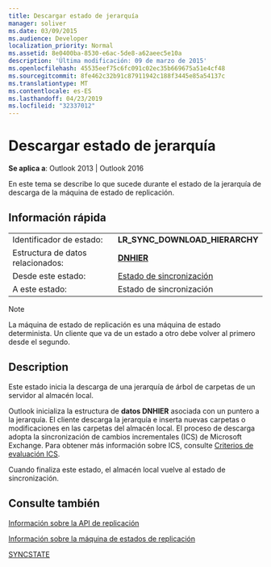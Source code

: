 ```yaml
---
title: Descargar estado de jerarquía
manager: soliver
ms.date: 03/09/2015
ms.audience: Developer
localization_priority: Normal
ms.assetid: 8e0400ba-8530-e6ac-5de8-a62aeec5e10a
description: 'Última modificación: 09 de marzo de 2015'
ms.openlocfilehash: 45535eef75c6fc091c02ec35b669675a51e4cf48
ms.sourcegitcommit: 8fe462c32b91c87911942c188f3445e85a54137c
ms.translationtype: MT
ms.contentlocale: es-ES
ms.lasthandoff: 04/23/2019
ms.locfileid: "32337012"
---
```

# <a name="download-hierarchy-state"></a>Descargar estado de jerarquía

  
  
**Se aplica a**: Outlook 2013 | Outlook 2016 
  
 En este tema se describe lo que sucede durante el estado de la jerarquía de descarga de la máquina de estado de replicación. 
  
## <a name="quick-info"></a>Información rápida

|||
|:-----|:-----|
|Identificador de estado:  <br/> |**LR_SYNC_DOWNLOAD_HIERARCHY** <br/> |
|Estructura de datos relacionados:  <br/> |**[DNHIER](dnhier.md)** <br/> |
|Desde este estado:  <br/> |[Estado de sincronización](synchronize-state.md) <br/> |
|A este estado:  <br/> |Estado de sincronización  <br/> |
   
> [!NOTE]
> La máquina de estado de replicación es una máquina de estado determinista. Un cliente que va de un estado a otro debe volver al primero desde el segundo. 
  
## <a name="description"></a>Description

Este estado inicia la descarga de una jerarquía de árbol de carpetas de un servidor al almacén local. 
  
Outlook inicializa la estructura de **datos DNHIER** asociada con un puntero a la jerarquía. El cliente descarga la jerarquía e inserta nuevas carpetas o modificaciones en las carpetas del almacén local. El proceso de descarga adopta la sincronización de cambios incrementales (ICS) de Microsoft Exchange. Para obtener más información sobre ICS, consulte [Criterios de evaluación ICS](https://msdn.microsoft.com/library/aa579252%28EXCHG.80%29.aspx).
  
Cuando finaliza este estado, el almacén local vuelve al estado de sincronización.
  
## <a name="see-also"></a>Consulte también



[Información sobre la API de replicación](about-the-replication-api.md)
  
[Información sobre la máquina de estados de replicación](about-the-replication-state-machine.md)
  
[SYNCSTATE](syncstate.md)

